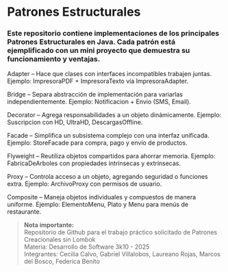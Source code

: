 # Patrones Estructurales
### Este repositorio contiene implementaciones de los principales Patrones Estructurales en Java. Cada patrón está ejemplificado con un mini proyecto que demuestra su funcionamiento y ventajas.
Adapter – Hace que clases con interfaces incompatibles trabajen juntas.
Ejemplo: ImpresoraPDF + ImpresoraTexto vía ImpresoraAdapter.

Bridge – Separa abstracción de implementación para variarlas independientemente.
Ejemplo: Notificacion + Envio (SMS, Email).

Decorator – Agrega responsabilidades a un objeto dinámicamente.
Ejemplo: Suscripcion con HD, UltraHD, DescargasOffline.

Facade – Simplifica un subsistema complejo con una interfaz unificada.
Ejemplo: StoreFacade para compra, pago y envío de productos.

Flyweight – Reutiliza objetos compartidos para ahorrar memoria.
Ejemplo: FabricaDeArboles con propiedades intrínsecas y extrínsecas.

Proxy – Controla acceso a un objeto, agregando seguridad o funciones extra.
Ejemplo: ArchivoProxy con permisos de usuario.

Composite – Maneja objetos individuales y compuestos de manera uniforme.
Ejemplo: ElementoMenu, Plato y Menu para menús de restaurante.
> **Nota importante:**  
> Repositorio de Github para el trabajo práctico solicitado de Patrones Creacionales sin Lombok  
> Materia: Desarrollo de Software 3k10 - 2025  
> Integrantes: Cecilia Calvo, Gabriel Villalobos, Laureano Rojas, Marcos del Bosco, Federica Benito
